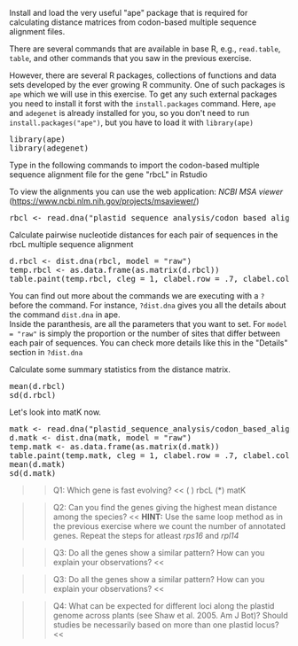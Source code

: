 Install and load the very useful "ape" package that is required for calculating distance matrices from codon-based multiple sequence alignment files.

There are several commands that are available in base R, e.g., `read.table`, `table`,
and other commands that you saw in the previous exercise.

However, there are several R packages, collections of functions and data sets developed by the ever growing R community. One of such packages is `ape` which we will use in this exercise. To get any such external packages you need to install it forst with the `install.packages` command. Here, `ape` and `adegenet` is already installed for you, so you don't need to run `install.packages("ape")`, but you have to load it with `library(ape)`

<pre class="file" data-target="clipboard">
library(ape)
library(adegenet)
</pre>

Type in the following commands to import the codon-based multiple sequence alignment file for the gene "rbcL" in Rstudio

To view the alignments you can use the web application: *NCBI MSA viewer* (https://www.ncbi.nlm.nih.gov/projects/msaviewer/)  

<pre class="file" data-target="clipboard">
rbcl <- read.dna("plastid_sequence_analysis/codon_based_alignments/rbcL.fasta",format="fasta")
</pre>

Calculate pairwise nucleotide distances for each pair of sequences in the rbcL multiple sequence alignment
<pre class="file" data-target="clipboard">
d.rbcl <- dist.dna(rbcl, model = "raw")
temp.rbcl <- as.data.frame(as.matrix(d.rbcl))
table.paint(temp.rbcl, cleg = 1, clabel.row = .7, clabel.col = .7)
</pre>

You can find out more about the commands we are executing with a `?` before the command. For instance, `?dist.dna` gives you all the details about the command `dist.dna` in ape.  
Inside the paranthesis, are all the parameters that you want to set. For `model = "raw"` is simply the proportion or the number of sites that differ between each pair of sequences. You can check more details like this in the "Details" section in `?dist.dna`  

Calculate some summary statistics from the distance matrix.  
<pre class="file" data-target="clipboard">
mean(d.rbcl)
sd(d.rbcl)
</pre>

Let's look into matK now.  
<pre class="file" data-target="clipboard">
matk <- read.dna("plastid_sequence_analysis/codon_based_alignments/matK.fasta",format="fasta")
d.matk <- dist.dna(matk, model = "raw")
temp.matk <- as.data.frame(as.matrix(d.matk))
table.paint(temp.matk, cleg = 1, clabel.row = .7, clabel.col = .7)
mean(d.matk)
sd(d.matk)
</pre>

>>Q1: Which gene is fast evolving? <<
( ) rbcL
(*) matK

>>Q2: Can you find the genes giving the highest mean distance among the species? <<
**HINT:** Use the same loop method as in the previous exercise where we count the number of annotated genes. Repeat the steps for atleast *rps16* and *rpl14*

>>Q3: Do all the genes show a similar pattern? How can you explain your observations? <<

>>Q3: Do all the genes show a similar pattern? How can you explain your observations? <<

>>Q4: What can be expected for different loci along the plastid genome across plants (see Shaw et al. 2005. Am J Bot)? Should studies be necessarily based on more than one plastid locus? <<



